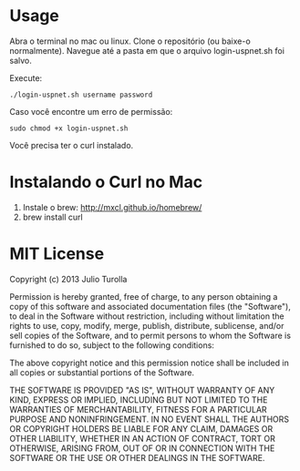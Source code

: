 # Usage

Abra o terminal no mac ou linux.
Clone o repositório (ou baixe-o normalmente).
Navegue até a pasta em que o arquivo login-uspnet.sh foi salvo.

Execute:

    ./login-uspnet.sh username password

Caso você encontre um erro de permissão:

    sudo chmod +x login-uspnet.sh

Você precisa ter o curl instalado.

# Instalando o Curl no Mac

1. Instale o brew: http://mxcl.github.io/homebrew/
2. brew install curl

# MIT License

Copyright (c) 2013 Julio Turolla

Permission is hereby granted, free of charge, to any person obtaining a copy
of this software and associated documentation files (the "Software"), to deal
in the Software without restriction, including without limitation the rights
to use, copy, modify, merge, publish, distribute, sublicense, and/or sell
copies of the Software, and to permit persons to whom the Software is
furnished to do so, subject to the following conditions:

The above copyright notice and this permission notice shall be included in
all copies or substantial portions of the Software.

THE SOFTWARE IS PROVIDED "AS IS", WITHOUT WARRANTY OF ANY KIND, EXPRESS OR
IMPLIED, INCLUDING BUT NOT LIMITED TO THE WARRANTIES OF MERCHANTABILITY,
FITNESS FOR A PARTICULAR PURPOSE AND NONINFRINGEMENT. IN NO EVENT SHALL THE
AUTHORS OR COPYRIGHT HOLDERS BE LIABLE FOR ANY CLAIM, DAMAGES OR OTHER
LIABILITY, WHETHER IN AN ACTION OF CONTRACT, TORT OR OTHERWISE, ARISING FROM,
OUT OF OR IN CONNECTION WITH THE SOFTWARE OR THE USE OR OTHER DEALINGS IN
THE SOFTWARE.




